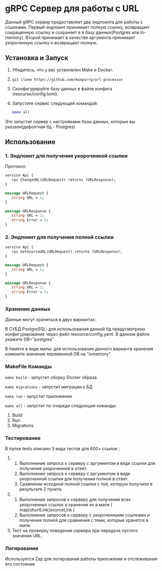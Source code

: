 # gRPC Сервер для работы с  URL

Данный gRPC сервер предоставляет два эндпоинта для работы с ссылками. Первый эндпоинт принимает полную ссылку, возвращает
сокращенную ссылку и сохраняет в в базу данных(Postgres или In-memory). Второй принимает в качестве аргумента
принимает укороченную ссылку и возвращает полную.

## Установка и Запуск

1. Убедитесь, что у вас установлен Make и Docker.
2. ```git clone https://github.com/maxpurrp/url-processor```
3. Сконфигурируйте базу данных в файле конфига (resourse/config.toml).
4. Запустите сервис следующей командой:

    ```bash
    make all
    ```

Это запустит сервер с настройками базы данных, которые вы указали(дефолтная бд - Postgres)

## Использование

### 1. Эндпоинт для получения укороченной ссылки

Протокол:

```proto
service Api {
   rpc ChangeURL(URLRequest) returns (URLResponse);
}

message URLRequest {
   string URL = 1;
}

message URLResponse {
   string URL = 1;
   string Error = 2;
}
```
### 2. Эндпоинт для получения полной ссылки
```proto
service Api {
   rpc GetSourceURL(URLRequest) returns (URLResponse);
}

message URLRequest {
   string URL = 1;
}

message URLResponse {
   string URL = 1;
   string Error = 2;
}
```
### Хранение данных

Данные могут храниться в двух вариантах:

В СУБД PostgreSQL: для использования данной бд предусмотрено конфигурирование через файл resource/config.yaml. В данном файле укажите DB="postgres"

В памяти в виде мапы: для использования данного варианта хранения измените значение переменной DB на "inmemory".

### MakeFile Команды



```make build``` - запустит сборку Docker образа

```make migrations``` - запустит миграции к БД

```make run``` - запустит приложение

```make all``` - запустит по очереди следующие команды:
1. Build
2. Run
3. Migrations

### Тестирование
В папке tests описано 3 вида тестов для 600+ ссылок :
1. 1. Выполнение запроса к серверу с аргументом в виде ссылки для получения укороченной в ответ.
   2. Выполнение запроса к серверу с аргументом в виде укороченной ссылки для получения полной в ответ.
   3. Сравнение исходной полной ссылки с той, которую получили в результате 2 пункта.
2. 1. Выполнение запросов к серверу  для получения всех укороченных ссылок и хранения их в мапе ( map[shortLink]sourceLink )
   2. Выполнение запросов к серверу с укороченными ссылками и получения полной для сравнения с теми, которые хранятся в мапе.
3. Тест на проверку поведения сервера при передаче пустого значения URL.

### Логирование
Используется Zap для логирования работы приложения и отслеживания его состояния


